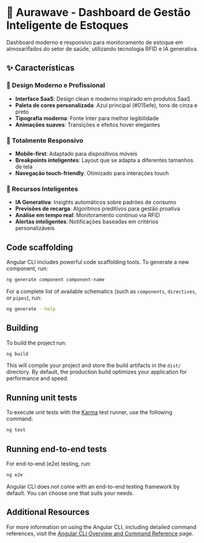 # 🏥 Aurawave - Dashboard de Gestão Inteligente de Estoques

Dashboard moderno e responsivo para monitoramento de estoque em almoxarifados do setor de saúde, utilizando tecnologia RFID e IA generativa.

## ✨ Características

### 🎨 Design Moderno e Profissional
- **Interface SaaS**: Design clean e moderno inspirado em produtos SaaS
- **Paleta de cores personalizada**: Azul principal (#015efe), tons de cinza e preto
- **Tipografia moderna**: Fonte Inter para melhor legibilidade
- **Animações suaves**: Transições e efeitos hover elegantes

### 📱 Totalmente Responsivo
- **Mobile-first**: Adaptado para dispositivos móveis
- **Breakpoints inteligentes**: Layout que se adapta a diferentes tamanhos de tela
- **Navegação touch-friendly**: Otimizado para interações touch

### 🧠 Recursos Inteligentes
- **IA Generativa**: Insights automáticos sobre padrões de consumo
- **Previsões de recarga**: Algoritmos preditivos para gestão proativa
- **Análise em tempo real**: Monitoramento contínuo via RFID
- **Alertas inteligentes**: Notificações baseadas em critérios personalizáveis

## Code scaffolding

Angular CLI includes powerful code scaffolding tools. To generate a new component, run:

```bash
ng generate component component-name
```

For a complete list of available schematics (such as `components`, `directives`, or `pipes`), run:

```bash
ng generate --help
```

## Building

To build the project run:

```bash
ng build
```

This will compile your project and store the build artifacts in the `dist/` directory. By default, the production build optimizes your application for performance and speed.

## Running unit tests

To execute unit tests with the [Karma](https://karma-runner.github.io) test runner, use the following command:

```bash
ng test
```

## Running end-to-end tests

For end-to-end (e2e) testing, run:

```bash
ng e2e
```

Angular CLI does not come with an end-to-end testing framework by default. You can choose one that suits your needs.

## Additional Resources

For more information on using the Angular CLI, including detailed command references, visit the [Angular CLI Overview and Command Reference](https://angular.dev/tools/cli) page.
